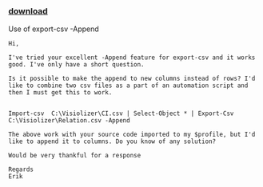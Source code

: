 ﻿---
pid:            3671
poster:         Erik Alm
title:          
date:           2012-10-01 06:06:18
format:         posh
parent:         0
parent:         0

---

# 

### [download](3671.ps1)

Use of export-csv -Append

```posh
Hi,

I've tried your excellent -Append feature for export-csv and it works good. I've only have a short question. 

Is it possible to make the append to new columns instead of rows? I'd like to combine two csv files as a part of an automation script and then I must get this to work.


Import-csv  C:\Visiolizer\CI.csv | Select-Object * | Export-Csv C:\Visiolizer\Relation.csv -Append

The above work with your source code imported to my $profile, but I'd like to append it to columns. Do you know of any solution?

Would be very thankful for a response

Regards
Erik
```

